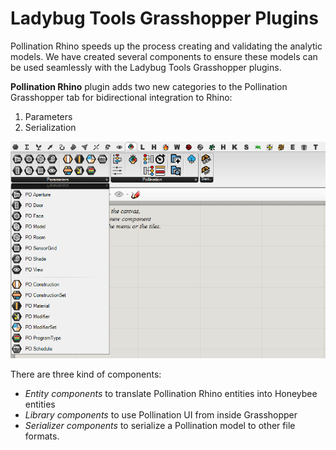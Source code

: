 # Ladybug Tools Grasshopper Plugins

Pollination Rhino speeds up the process creating and validating the analytic models. We have created several components to ensure these models can be used seamlessly with the Ladybug Tools Grasshopper plugins.

**Pollination Rhino** plugin adds two new categories to the Pollination Grasshopper tab for bidirectional integration to Rhino:

1. Parameters
2. Serialization

![Pollination Tab in Grasshopper](../../../.gitbook/assets/rhino-plugin/rhino-grasshopper-components.png)

There are three kind of components:

* _Entity components_ to translate Pollination Rhino entities into Honeybee entities
* _Library components_ to use Pollination UI from inside Grasshopper
* _Serializer components_ to serialize a Pollination model to other file formats.
